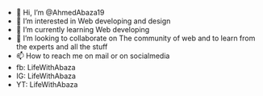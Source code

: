 - 👋 Hi, I’m @AhmedAbaza19
- 👀 I’m interested in Web developing and design 
- 🌱 I’m currently learning Web developing 
- 💞️ I’m looking to collaborate on The community of web and to learn from the experts and all the stuff
- 📫 How to reach me on mail or on socialmedia
- fb: LifeWithAbaza
- IG: LifeWithAbaza
- YT: LifeWithAbaza


<!---
AhmedAbaza19/AhmedAbaza19 is a ✨ special ✨ repository because its `README.md` (this file) appears on your GitHub profile.
You can click the Preview link to take a look at your changes.
--->
